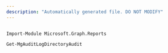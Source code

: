 ```yaml
---
description: "Automatically generated file. DO NOT MODIFY"
---
```


```powershellv1

Import-Module Microsoft.Graph.Reports

Get-MgAuditLogDirectoryAudit

```